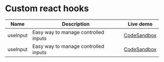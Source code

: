 # Custom react hooks

| Name | Description | Live demo |
| - | - | - |
| useInput | Easy way to manage controlled inputs | [CodeSandbox](https://codesandbox.io/p/sandbox/useinput-j64ln6?file=%2Fsrc%2FApp.js%3A6%2C28) |
| useInput | Easy way to manage controlled inputs | [CodeSandbox](https://codesandbox.io/p/sandbox/useinput-j64ln6?file=%2Fsrc%2FApp.js%3A6%2C28) |

